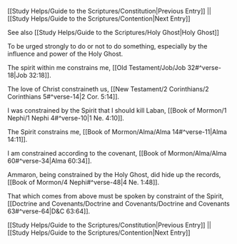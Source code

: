 [[Study Helps/Guide to the Scriptures/Constitution|Previous Entry]]  ||  [[Study Helps/Guide to the Scriptures/Contention|Next Entry]]

 See also [[Study Helps/Guide to the Scriptures/Holy Ghost|Holy Ghost]]

 To be urged strongly to do or not to do something, especially by the influence and power of the Holy Ghost.

 The spirit within me constrains me, [[Old Testament/Job/Job 32#^verse-18|Job 32:18]].

 The love of Christ constraineth us, [[New Testament/2 Corinthians/2 Corinthians 5#^verse-14|2 Cor. 5:14]].

 I was constrained by the Spirit that I should kill Laban, [[Book of Mormon/1 Nephi/1 Nephi 4#^verse-10|1 Ne. 4:10]].

 The Spirit constrains me, [[Book of Mormon/Alma/Alma 14#^verse-11|Alma 14:11]].

 I am constrained according to the covenant, [[Book of Mormon/Alma/Alma 60#^verse-34|Alma 60:34]].

 Ammaron, being constrained by the Holy Ghost, did hide up the records, [[Book of Mormon/4 Nephi#^verse-48|4 Ne. 1:48]].

 That which comes from above must be spoken by constraint of the Spirit, [[Doctrine and Covenants/Doctrine and Covenants/Doctrine and Covenants 63#^verse-64|D&C 63:64]].

[[Study Helps/Guide to the Scriptures/Constitution|Previous Entry]]  ||  [[Study Helps/Guide to the Scriptures/Contention|Next Entry]]